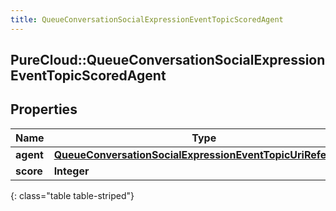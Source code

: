 ```yaml
---
title: QueueConversationSocialExpressionEventTopicScoredAgent
---
```

## PureCloud::QueueConversationSocialExpressionEventTopicScoredAgent

## Properties

|Name | Type | Description | Notes|
|------------ | ------------- | ------------- | -------------|
| **agent** | [**QueueConversationSocialExpressionEventTopicUriReference**](QueueConversationSocialExpressionEventTopicUriReference.html) |  | [optional] |
| **score** | **Integer** |  | [optional] |
{: class="table table-striped"}


